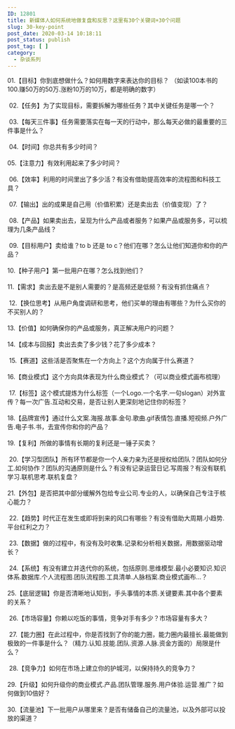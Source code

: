 ```yaml
---
ID: 12801
title: 新媒体人如何系统地做复盘和反思？这里有30个关键词+30个问题
slug: 30-key-point
post_date: 2020-03-14 10:18:11
post_status: publish
post_tag: [ ]
category:
  - 杂谈系列
---
```

<div>
  <div>
    01.【目标】你到底想做什么？如何用数字来表达你的目标？ （如读100本书的100.赚50万的50万.涨粉10万的10万，都是明确的数字）
  </div>
  
  <div>
     
  </div>
  
  <div>
     02.【任务】为了实现目标，需要拆解为哪些任务？其中关键任务是哪一个？
  </div>
  
  <div>
     
  </div>
  
  <div>
     03.【每天三件事】任务需要落实在每一天的行动中，那么每天必做的最重要的三件事是什么？
  </div>
  
  <div>
     
  </div>
  
  <div>
     04.【时间】你总共有多少时间？ 
  </div>
  
  <div>
     
  </div>
  
  <div>
    05.【注意力】有效利用起来了多少时间？
  </div>
  
  <div>
     
  </div>
  
  <div>
     06.【效率】利用的时间里出了多少活？有没有借助提高效率的流程图和科技工具？
  </div>
  
  <div>
     
  </div>
  
  <div>
     07.【输出】出的成果是自己用（价值积累）还是卖出去（价值变现）了？
  </div>
  
  <div>
     
  </div>
  
  <div>
     08.【产品】如果卖出去，呈现为什么产品或者服务？如果产品或服务多，可以梳理为几条产品线？
  </div>
  
  <div>
     
  </div>
  
  <div>
     09.【目标用户】卖给谁？to b 还是 to c？他们在哪？怎么让他们知道你和你的产品？ 
  </div>
  
  <div>
     
  </div>
  
  <div>
    10.【种子用户】第一批用户在哪？怎么找到他们？ 
  </div>
  
  <div>
     
  </div>
  
  <div>
    11.【需求】卖出去是不是别人需要的？是高频还是低频？有没有抓住痛点？
  </div>
  
  <div>
     
  </div>
  
  <div>
     12.【换位思考】从用户角度调研和思考，他们买单的理由有哪些？为什么买你的不买别人的？
  </div>
  
  <div>
     
  </div>
  
  <div>
    13.【价值】如何确保你的产品或服务，真正解决用户的问题？ 
  </div>
  
  <div>
     
  </div>
  
  <div>
    14.【成本与回报】卖出去卖了多少钱？花了多少成本？
  </div>
  
  <div>
     
  </div>
  
  <div>
     15.【赛道】这些活是否聚焦在一个方向上？这个方向属于什么赛道？
  </div>
  
  <div>
     
  </div>
  
  <div>
    16.【商业模式】这个方向具体表现为什么商业模式？（可以商业模式画布梳理）
  </div>
  
  <div>
     
  </div>
  
  <div>
     17.【标签】这个模式提炼为什么标签（一个Logo.一个名字.一句slogan）对外宣传？每一次广告.互动和交易，是否让别人更深刻地记住你的标签？ 
  </div>
  
  <div>
     
  </div>
  
  <div>
    18.【品牌宣传】通过什么文案.海报.故事.金句.歌曲.gif表情包.直播.短视频.户外广告.电子书.书，去宣传你和你的产品？ 
  </div>
  
  <div>
     
  </div>
  
  <div>
    19.【复利】所做的事情有长期的复利还是一锤子买卖？
  </div>
  
  <div>
     
  </div>
  
  <div>
     20.【学习型团队】所有环节都是你一个人亲力亲为还是授权给团队？团队如何分工.如何协作？团队的沟通原则是什么？有没有记录运营日记.写周报？有没有联机学习.联机思考.联机复盘？ 
  </div>
  
  <div>
     
  </div>
  
  <div>
    21.【外包】是否把其中部分缓解外包给专业公司.专业的人，以确保自己专注于核心能力？
  </div>
  
  <div>
     
  </div>
  
  <div>
     22.【趋势】时代正在发生或即将到来的风口有哪些？有没有借助大周期.小趋势.平台红利之力？
  </div>
  
  <div>
     
  </div>
  
  <div>
     23.【数据】做的过程中，有没有及时收集.记录和分析相关数据，用数据驱动增长？
  </div>
  
  <div>
     
  </div>
  
  <div>
     24.【系统】有没有建立并迭代你的系统，包括原则.思维模型.最小必要知识.知识体系.数据库.个人流程图.团队流程图.工具清单.人脉档案.商业模式画布...？ 
  </div>
  
  <div>
     
  </div>
  
  <div>
    25.【底层逻辑】你是否清晰地认知到，手头事情的本质.关键要素.其中各个要素的关系？
  </div>
  
  <div>
     
  </div>
  
  <div>
     26.【市场容量】你赖以吃饭的事情，竞争对手有多少？市场容量有多大？
  </div>
  
  <div>
     
  </div>
  
  <div>
     27.【能力圈】在此过程中，你是否找到了你的能力圈，能力圈内最擅长.最能做到极致的一件事是什么？（精力.认知.技能.团队.资源.人脉.资金方面的）局限是什么？
  </div>
  
  <div>
     
  </div>
  
  <div>
     28.【竞争力】如何在市场上建立你的护城河，以保持持久的竞争力？ 
  </div>
  
  <div>
     
  </div>
  
  <div>
    29.【升级】如何升级你的商业模式.产品.团队管理.服务.用户体验.运营.推广？如何做到10倍好？ 
  </div>
  
  <div>
     
  </div>
  
  <div>
    30.【流量池】下一批用户从哪里来？是否有储备自己的流量池，以及外部可以投放的渠道？
  </div>
</div>